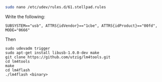 ```sh
sudo nano /etc/udev/rules.d/61.stellpad.rules
```

Write the following:

```
SUBSYSTEM=="usb", ATTRS{idVendor}=="1cbe", ATTRS{idProduct}=="00fd", MODE="0666"
```

Then
```
sudo udevadm trigger
sudo apt-get install libusb-1.0.0-dev make
git clone https://github.com/utzig/lm4tools.git
cd lm4tools
make
cd lm4flash
./lm4flash <binary>
```
